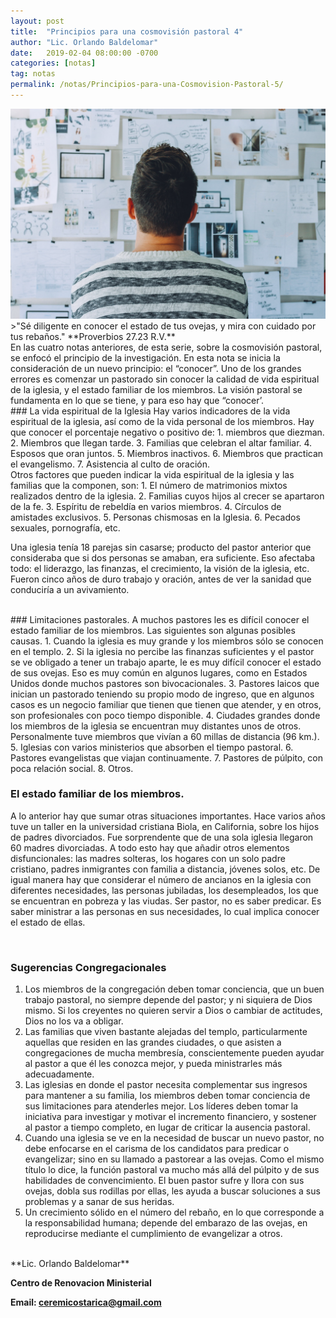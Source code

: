 ```yaml
---
layout: post
title:  "Principios para una cosmovisión pastoral 4"
author: "Lic. Orlando Baldelomar"
date:   2019-02-04 08:00:00 -0700
categories: [notas]
tag: notas
permalink: /notas/Principios-para-una-Cosmovision-Pastoral-5/
---
```

<img src="/assets/img/cosmovision.jpeg" class="img-fluid" alt="Responsive image">

<br>
>"Sé diligente en conocer el estado de tus ovejas, y mira con cuidado por tus rebaños."
**Proverbios 27.23 R.V.**


<br>
En las cuatro notas anteriores, de esta serie, sobre la cosmovisión pastoral, se enfocó el principio de la investigación.   En esta nota se inicia  la consideración de un nuevo principio: el “conocer”.
Uno de los grandes errores es comenzar un pastorado sin conocer la calidad de vida espiritual de la iglesia, y el estado familiar de los miembros. La visión pastoral se fundamenta en lo que se tiene, y para eso hay que “conocer’.

<br>
### La vida espiritual de la Iglesia
Hay varios indicadores de la vida espiritual de la iglesia, así como de la vida personal de los miembros.  Hay que conocer el porcentaje negativo o positivo de:
1. miembros que  diezman.
2. Miembros que llegan tarde.
3. Familias que  celebran el altar familiar.
4. Esposos que  oran juntos.
5. Miembros inactivos.
6. Miembros que practican el evangelismo.
7. Asistencia al culto de oración.

<br>
Otros factores que pueden indicar la vida espiritual  de la iglesia y las familias que la componen, son:
1. El número de matrimonios mixtos realizados dentro de la iglesia.
2. Familias cuyos hijos al crecer se apartaron de la fe.
3. Espíritu de rebeldía en varios miembros.
4. Círculos de amistades exclusivos.
5. Personas chismosas en la Iglesia.
6. Pecados sexuales, pornografía, etc.
<br>

Una iglesia tenía 18 parejas sin casarse; producto del pastor anterior que consideraba que si dos personas se amaban, era suficiente. Eso afectaba todo:  el liderazgo,  las finanzas, el crecimiento, la visión de la iglesia, etc.   Fueron cinco años de duro  trabajo y oración, antes de ver la sanidad que conduciría a un avivamiento.  

<br>
### Limitaciones pastorales.
A muchos pastores les es difícil conocer el estado familiar de los miembros.  Las siguientes son algunas posibles causas.
1. Cuando la iglesia es muy grande y los miembros sólo se conocen en el templo.
2. Si la iglesia no percibe las finanzas suficientes y el pastor  se ve obligado a tener un trabajo aparte, le es muy difícil conocer el estado de sus ovejas.  Eso es muy común en algunos lugares,  como en Estados Unidos donde muchos pastores son bivocacionales.   
3. Pastores laicos que  inician un pastorado teniendo su propio modo de ingreso, que en algunos casos es un negocio familiar que tienen que tienen que atender, y en otros, son profesionales con poco tiempo disponible.
4. Ciudades grandes donde los miembros de la iglesia se encuentran muy distantes unos de otros.  Personalmente tuve miembros que vivían a 60 millas de distancia (96 km.).   
5. Iglesias con varios ministerios que absorben el tiempo pastoral.  
6. Pastores evangelistas que viajan continuamente.   7. Pastores de púlpito, con poca relación social.   
8.  Otros.


### El estado familiar de los miembros.
A lo anterior hay que sumar otras situaciones importantes.  Hace varios años tuve un taller en la universidad cristiana  Biola, en California, sobre los hijos de padres divorciados.  Fue sorprendente que de una sola iglesia llegaron 60 madres divorciadas.  A todo esto hay que añadir otros elementos disfuncionales: las madres solteras, los hogares con un solo padre  cristiano, padres inmigrantes con familia a distancia, jóvenes solos, etc. 
De igual manera hay que considerar el número de ancianos en la iglesia  con diferentes necesidades, las personas jubiladas, los desempleados, los que se encuentran en pobreza y las viudas.
Ser pastor, no es saber predicar.  Es saber ministrar a las personas en sus necesidades, lo cual implica conocer el estado de ellas.

<br>
<h3 class="text-center">Sugerencias Congregacionales</h3>

1. Los miembros de la congregación deben tomar conciencia, que un buen trabajo pastoral, no siempre depende del pastor; y ni siquiera de Dios mismo.  Si los creyentes no quieren servir a Dios o cambiar de actitudes, Dios no los va a obligar.  
2. Las familias que viven bastante alejadas del templo, particularmente aquellas que residen en las grandes ciudades, o que asisten a congregaciones de mucha membresía, conscientemente pueden ayudar al pastor a que él les conozca mejor, y pueda ministrarles más adecuadamente.
3. Las iglesias en donde  el pastor necesita complementar sus ingresos para mantener a su familia, los miembros deben tomar conciencia de sus limitaciones para atenderles mejor. Los líderes deben  tomar la iniciativa para investigar y motivar el incremento financiero, y sostener al pastor a tiempo completo, en lugar de criticar la ausencia pastoral.
4.  Cuando una iglesia se ve en la necesidad de buscar un nuevo pastor, no debe enfocarse en el  carisma de los candidatos para predicar o evangelizar;  sino en su llamado a pastorear a las ovejas.   Como el mismo título lo dice, la función pastoral  va mucho más allá del púlpito y de sus habilidades de convencimiento.  El buen pastor sufre y llora con sus ovejas,   dobla sus rodillas por ellas, les ayuda  a buscar soluciones a sus problemas  y a sanar de sus heridas. 
5.  Un crecimiento sólido en el número del rebaño, en lo que corresponde a la responsabilidad humana; depende del embarazo de las ovejas, en reproducirse mediante el cumplimiento de evangelizar a otros.


<br>
**Lic. Orlando Baldelomar**

**Centro de Renovacion Ministerial**

**Email: ceremicostarica@gmail.com**
